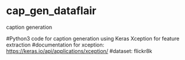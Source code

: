 # cap_gen_dataflair
caption generation

#Python3 code for caption generation using Keras Xception for feature extraction
#documentation for xception: https://keras.io/api/applications/xception/
#dataset: flickr8k
